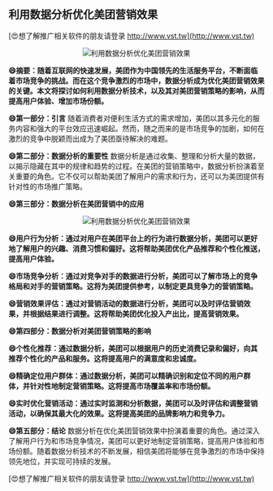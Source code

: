 ## **利用数据分析优化美团营销效果**

[😍想了解推广相关软件的朋友请登录 http://www.vst.tw](http://www.vst.tw)

 <center><img src="https://vst.tw/MP4/tuiguang/png/8.png" alt="利用数据分析优化美团营销效果"></center>

**😄摘要：随着互联网的快速发展，美团作为中国领先的生活服务平台，不断面临着市场竞争的挑战。而在这个竞争激烈的市场中，数据分析成为优化美团营销效果的关键。本文将探讨如何利用数据分析技术，以及其对美团营销策略的影响，从而提高用户体验、增加市场份额。**

**😄第一部分：引言**
随着消费者对便利生活方式的需求增加，美团以其多元化的服务内容和强大的平台效应迅速崛起。然而，随之而来的是市场竞争的加剧，如何在激烈的竞争中脱颖而出成为了美团亟待解决的难题。

**😄第二部分：数据分析的重要性**
数据分析是通过收集、整理和分析大量的数据，以揭示隐藏在其中的规律和趋势的过程。在美团的营销策略中，数据分析扮演着至关重要的角色。它不仅可以帮助美团了解用户的需求和行为，还可以为美团提供有针对性的市场推广策略。

**😄第三部分：数据分析在美团营销中的应用**

 <center><img src="https://vst.tw/MP4/tuiguang/png/2.png" alt="利用数据分析优化美团营销效果"></center>

**😄用户行为分析：通过对用户在美团平台上的行为进行数据分析，美团可以更好地了解用户的兴趣、消费习惯和偏好。这将帮助美团优化产品推荐和个性化推送，提高用户体验。**

**😄市场竞争分析：通过对竞争对手的数据进行分析，美团可以了解市场上的竞争格局和对手的营销策略。这将为美团提供参考，以制定更具竞争力的营销策略。**

**😄营销效果评估：通过对营销活动的数据进行分析，美团可以及时评估营销效果，并根据结果进行调整。这将帮助美团优化投入产出比，提高营销效果。**

**😄第四部分：数据分析对美团营销策略的影响**

**😄个性化推荐：通过数据分析，美团可以根据用户的历史消费记录和偏好，向其推荐个性化的产品和服务。这将提高用户的满意度和忠诚度。**

**😄精确定位用户群体：通过数据分析，美团可以精确识别和定位不同的用户群体，并针对性地制定营销策略。这将提高市场覆盖率和市场份额。**

**😄实时优化营销活动：通过实时监测和分析数据，美团可以及时评估和调整营销活动，以确保其最大化的效果。这将提高美团的品牌影响力和竞争力。**

**😄第五部分：结论**
数据分析在优化美团营销效果中扮演着重要的角色。通过深入了解用户行为和市场竞争情况，美团可以更好地制定营销策略，提高用户体验和市场份额。随着数据分析技术的不断发展，相信美团将能够在竞争激烈的市场中保持领先地位，并实现可持续的发展。

[😍想了解推广相关软件的朋友请登录 http://www.vst.tw](http://www.vst.tw)



